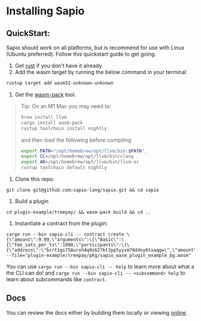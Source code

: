 # Installing Sapio

## QuickStart:

Sapio should work on all platforms, but is recommend for use with Linux (Ubuntu preferred).
Follow this quickstart guide to get going.

1.  Get [rust](https://rustup.rs/) if you don't have it already.
1.  Add the wasm target by running the below command in your terminal:
```bash
rustup target add wasm32-unknown-unknown
```
1.  Get the [wasm-pack](https://rustwasm.github.io/wasm-pack/) tool.

> Tip: On an M1 Mac you may need to:
> ```bash
> brew install llvm
> cargo install wasm-pack
> rustup toolchain install nightly
> ```
> and then load the following before compiling
> ```bash
> export PATH="/opt/homebrew/opt/llvm/bin:$PATH".
> export CC=/opt/homebrew/opt/llvm/bin/clang
> export AR=/opt/homebrew/opt/llvm/bin/llvm-ar
> rustup toolchain default nightly
> ```

1.  Clone this repo: 
```
git clone git@github.com:sapio-lang/sapio.git && cd sapio
```
1.  Build a plugin
```
cd plugin-example/treepay/ && wasm-pack build && cd ..
```
1.  Instantiate a contract from the plugin:
```
cargo run --bin sapio-cli -- contract create \{\"amount\":9.99,\"arguments\":\{\"Basic\":\{\"fee_sats_per_tx\":1000,\"participants\":\[\{\"address\":\"bcrt1qs758ursh4q9z627kt3pp5yysm78ddny6txaqgw\",\"amount\":2.99\}\],\"radix\":2\}\},\"network\":\"Regtest\"\} --file="plugin-example/treepay/pkg/sapio_wasm_plugin_example_bg.wasm"
```

You can use `cargo run --bin sapio-cli -- help` to learn more about what a the CLI
can do! and `cargo run --bin sapio-cli -- <subcommand> help` to learn about
subcommands like `contract`.


## Docs

You can review the docs either by building them locally or viewing
[online](https://docs.rs/sapio).
